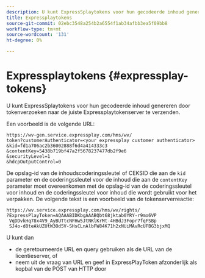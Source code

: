 ```yaml
---
description: U kunt ExpressSplaytokens voor hun gecodeerde inhoud genereren door tokenverzoeken naar de juiste Expressplaytokenserver te verzenden.
title: Expressplaytokens
source-git-commit: 02ebc3548a254b2a6554f1ab34afbb3ea5f09bb8
workflow-type: tm+mt
source-wordcount: '131'
ht-degree: 0%

---
```


# Expressplaytokens {#expressplay-tokens}

U kunt ExpressSplaytokens voor hun gecodeerde inhoud genereren door tokenverzoeken naar de juiste Expressplaytokenserver te verzenden.

Een voorbeeld is de volgende URL:

```
https://wv-gen.service.expressplay.com/hms/wv/
token?customerAuthenticator=<your expressplay customer authenticator>
&kid=fd1a706ac2b36002888f6d4a414333c3
&contentKey=5438b719bf47a2f5678237477db2f9e6
&securityLevel=1
&hdcpOutputControl=0
```

De opslag-id van de inhoudscoderingssleutel of CEKSID die aan de `kid` parameter en de coderingssleutel voor de inhoud die aan de `contentKey` parameter moet overeenkomen met de opslag-id van de coderingssleutel voor inhoud en de coderingssleutel voor inhoud die wordt gebruikt voor het verpakken. De volgende tekst is een voorbeeld van de tokenserverreactie:

```
https://wv.service.expressplay.com/hms/wv/rights/
?ExpressPlayToken=AQAAABIDKbgAAABQbt68jktab0YRY-r9mo6VP
 VqDDvkHq78x4V9_AyBUTtcNFHw5JtNKlKrMt-4HBdJ3Fopr7fqFSBp
 SJ4o-d8teAkUZUtW3Od5V-SHsCLnAlbFW84K71h2xNUiMAvRcUFBG3bjxMQ
```

U kunt dan

* de geretourneerde URL en query gebruiken als de URL van de licentieserver, of
* neem uit de vraag van URL en geef in ExpressPlayToken afzonderlijk als kopbal van de POST van HTTP door

